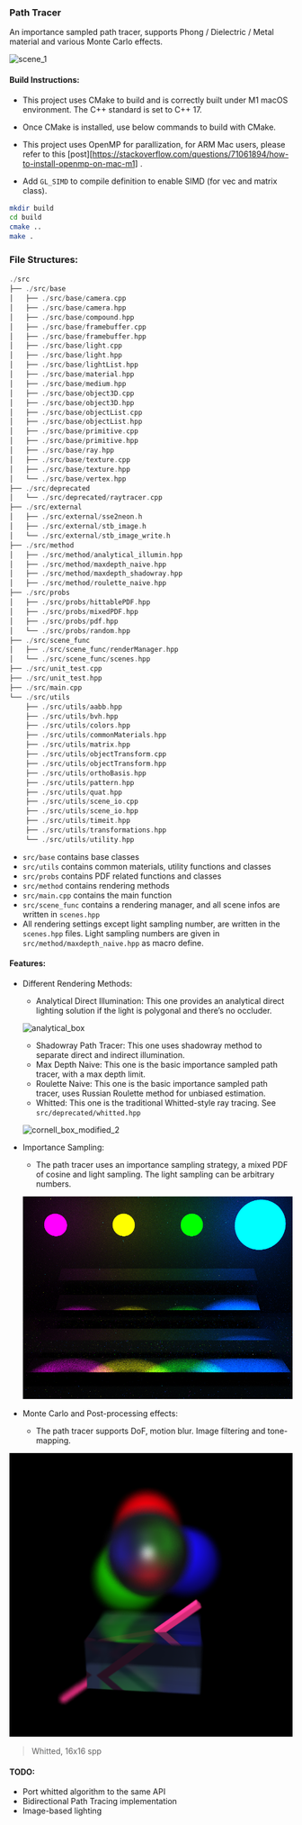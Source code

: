 ### Path Tracer

An importance sampled path tracer, supports Phong / Dielectric / Metal material and various Monte Carlo effects.

<img src="https://s2.loli.net/2023/06/24/Kr4aFwq5HuCgoDO.png" alt="scene_1"  />



#### Build Instructions:

* This project uses CMake to build and is correctly built under M1 macOS environment. The C++ standard is set to C++ 17. 

* Once CMake is installed, use below commands to build with CMake.
* This project uses OpenMP for parallization, for ARM Mac users, please refer to this [post][https://stackoverflow.com/questions/71061894/how-to-install-openmp-on-mac-m1] .
* Add `GL_SIMD` to compile definition to enable SIMD (for vec and matrix class).

```sh
mkdir build
cd build
cmake ..
make .
```



### File Structures:

```c
./src
├── ./src/base
│   ├── ./src/base/camera.cpp
│   ├── ./src/base/camera.hpp
│   ├── ./src/base/compound.hpp
│   ├── ./src/base/framebuffer.cpp
│   ├── ./src/base/framebuffer.hpp
│   ├── ./src/base/light.cpp
│   ├── ./src/base/light.hpp
│   ├── ./src/base/lightList.hpp
│   ├── ./src/base/material.hpp
│   ├── ./src/base/medium.hpp
│   ├── ./src/base/object3D.cpp
│   ├── ./src/base/object3D.hpp
│   ├── ./src/base/objectList.cpp
│   ├── ./src/base/objectList.hpp
│   ├── ./src/base/primitive.cpp
│   ├── ./src/base/primitive.hpp
│   ├── ./src/base/ray.hpp
│   ├── ./src/base/texture.cpp
│   ├── ./src/base/texture.hpp
│   └── ./src/base/vertex.hpp
├── ./src/deprecated
│   └── ./src/deprecated/raytracer.cpp
├── ./src/external
│   ├── ./src/external/sse2neon.h
│   ├── ./src/external/stb_image.h
│   └── ./src/external/stb_image_write.h
├── ./src/method
│   ├── ./src/method/analytical_illumin.hpp
│   ├── ./src/method/maxdepth_naive.hpp
│   ├── ./src/method/maxdepth_shadowray.hpp
│   ├── ./src/method/roulette_naive.hpp
├── ./src/probs
│   ├── ./src/probs/hittablePDF.hpp
│   ├── ./src/probs/mixedPDF.hpp
│   ├── ./src/probs/pdf.hpp
│   └── ./src/probs/random.hpp
├── ./src/scene_func
│   ├── ./src/scene_func/renderManager.hpp
│   └── ./src/scene_func/scenes.hpp
├── ./src/unit_test.cpp
├── ./src/unit_test.hpp
├── ./src/main.cpp
└── ./src/utils
    ├── ./src/utils/aabb.hpp
    ├── ./src/utils/bvh.hpp
    ├── ./src/utils/colors.hpp
    ├── ./src/utils/commonMaterials.hpp
    ├── ./src/utils/matrix.hpp
    ├── ./src/utils/objectTransform.cpp
    ├── ./src/utils/objectTransform.hpp
    ├── ./src/utils/orthoBasis.hpp
    ├── ./src/utils/pattern.hpp
    ├── ./src/utils/quat.hpp
    ├── ./src/utils/scene_io.cpp
    ├── ./src/utils/scene_io.hpp
    ├── ./src/utils/timeit.hpp
    ├── ./src/utils/transformations.hpp
    └── ./src/utils/utility.hpp
```

* `src/base` contains base classes
* `src/utils` contains common materials, utility functions and classes
* `src/probs` contains PDF related functions and classes
* `src/method` contains rendering methods
* `src/main.cpp` contains the main function
* `src/scene_func` contains a rendering manager, and all scene infos are written in `scenes.hpp`
* All rendering settings except light sampling number, are written in the `scenes.hpp` files. Light sampling numbers are given in `src/method/maxdepth_naive.hpp` as macro define.



#### Features:

* Different Rendering Methods:

  * Analytical Direct Illumination: This one provides an analytical direct lighting solution if the light is polygonal and there’s no occluder.

  ![analytical_box](https://s2.loli.net/2023/06/24/RMekEsiCgGXtJPY.png)

  * Shadowray Path Tracer: This one uses shadowray method to separate direct and indirect illumination.
  * Max Depth Naive: This one is the basic importance sampled path tracer, with a max depth limit.
  * Roulette Naive: This one is the basic importance sampled path tracer, uses Russian Roulette method for unbiased estimation.
  * Whitted: This one is the traditional Whitted-style ray tracing. See `src/deprecated/whitted.hpp`

  ![cornell_box_modified_2](https://s2.loli.net/2023/06/24/NkGFE4tK8OIRJgm.png)

* Importance Sampling:

  * The path tracer uses an importance sampling strategy, a mixed PDF of cosine and light sampling. The light sampling can be arbitrary numbers.

  ![Veach MIS](veach_light_1600x.png)

* Monte Carlo and Post-processing effects:

  * The path tracer supports DoF, motion blur. Image filtering and tone-mapping.

![Whitted](part3_scene5_256.png)

> Whitted, 16x16 spp


#### TODO:

* Port whitted algorithm to the same API
* Bidirectional Path Tracing implementation
* Image-based lighting







